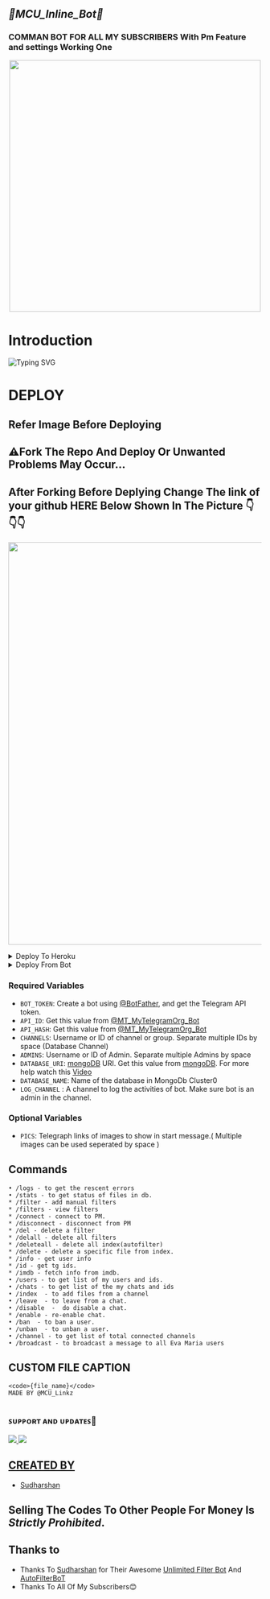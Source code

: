 # <h2 align="centre"><i><b>💖MCU_Inline_Bot💝</i></b></h2>

### COMMAN BOT FOR ALL MY SUBSCRIBERS With Pm Feature and settings Working One

<p align="center"><a href="https://t.me/technomindzchat"><img src="https://telegra.ph/file/a7055927af890c47bd991.jpg" width="500"></a></p>

# Introduction

![Typing SVG](https://readme-typing-svg.herokuapp.com/?lines=Welcome+To+Techno+Mindz!;Created+by+Sudharshan!;A+simple+and+a+basic+Bot!;)
</p>
</h1>




# DEPLOY
## Refer Image Before Deploying 
## ⚠️Fork The Repo And Deploy Or Unwanted Problems May Occur...
## After Forking Before Deplying Change The link of your github HERE Below Shown In The Picture 👇👇👇
<p align="center"><a href="https://t.me/Mass_movie_request"><img src="https://telegra.ph/file/7dfbf86b1da43cc40208f.jpg" width="800"></a></p>

<details><summary>Deploy To Heroku</summary>
<p>
<br>
<a href="https://heroku.com/deploy?template=https://github.com/Sudharshan12467/CommonBot_For_All">
  <img src="https://www.herokucdn.com/deploy/button.svg" alt="Deploy">
</a>
</p>
</details>
  
<details><summary>Deploy From Bot</summary>
<p>
<br>
<a href="https://telegram.dog/XTZ_HerokuBot?start=VGVjaG5vTWluZHovQ29tbW9uQm90X0Zvcl9BbGwgbWFzdGVy">
  <img src="https://www.herokucdn.com/deploy/button.svg" alt="Deploy">
</a>
</p>
</details>

  
### Required Variables
  
* `BOT_TOKEN`: Create a bot using [@BotFather](https://telegram.dog/BotFather), and get the Telegram API token.
* `API_ID`: Get this value from [@MT_MyTelegramOrg_Bot](https://t.me/MT_MyTelegramOrg_Bot)
* `API_HASH`: Get this value from [@MT_MyTelegramOrg_Bot](https://t.me/MT_MyTelegramOrg_Bot)
* `CHANNELS`: Username or ID of channel or group. Separate multiple IDs by space (Database Channel)
* `ADMINS`: Username or ID of Admin. Separate multiple Admins by space
* `DATABASE_URI`: [mongoDB](https://www.mongodb.com) URI. Get this value from [mongoDB](https://www.mongodb.com). For more help watch this [Video](https://youtu.be/CWObOvzp09g)
* `DATABASE_NAME`: Name of the database in MongoDb Cluster0
* `LOG_CHANNEL` : A channel to log the activities of bot. Make sure bot is an admin in the channel.
  
### Optional Variables
* `PICS`: Telegraph links of images to show in start message.( Multiple images can be used seperated by space )
  
## Commands
```
• /logs - to get the rescent errors
• /stats - to get status of files in db.
* /filter - add manual filters
* /filters - view filters
* /connect - connect to PM.
* /disconnect - disconnect from PM
* /del - delete a filter
* /delall - delete all filters
* /deleteall - delete all index(autofilter)
* /delete - delete a specific file from index.
* /info - get user info
* /id - get tg ids.
* /imdb - fetch info from imdb.
• /users - to get list of my users and ids.
• /chats - to get list of the my chats and ids 
• /index  - to add files from a channel
• /leave  - to leave from a chat.
• /disable  -  do disable a chat.
* /enable - re-enable chat.
• /ban  - to ban a user.
• /unban  - to unban a user.
• /channel - to get list of total connected channels
• /broadcast - to broadcast a message to all Eva Maria users
```
## CUSTOM FILE CAPTION
```
<code>{file_name}</code>
MADE BY @MCU_Linkz 
  
```


### ꜱᴜᴘᴘᴏʀᴛ ᴀɴᴅ ᴜᴘᴅᴀᴛᴇꜱ🎑

<a href="https://t.me/Team_RHD"><img src="https://img.shields.io/badge/Join-Main%20Channel-green.svg?style=for-the-badge&logo=Telegram">
<a href="https://t.me/Mass_movie_request"><img src="https://img.shields.io/badge/Join-Support%20Group-blue.svg?style=for-the-badge&logo=Telegram">
  
## CREATED BY
 
* [Sudharshan ](https://t.me/Sudharshan_T)
## Selling The Codes To Other People For Money Is *Strictly Prohibited*.

## Thanks to 

 - Thanks To [Sudharshan](https://github.com/Sudharshan12467) for Their Awesome [Unlimited Filter Bot](https://github.com/Sudharshan12467/CommonBot_For_All) And [AutoFilterBoT](https://github.com/Sudharshan12467/CommonBot_For_All)
 - Thanks To All Of My Subscribers😊
